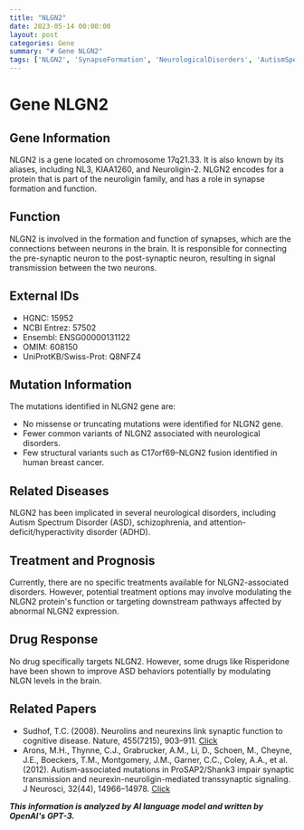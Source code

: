 ```yaml
---
title: "NLGN2"
date: 2023-05-14 00:00:00
layout: post
categories: Gene
summary: "# Gene NLGN2"
tags: ['NLGN2', 'SynapseFormation', 'NeurologicalDisorders', 'AutismSpectrumDisorder', 'Schizophrenia', 'ADHD', 'TreatmentOptions', 'DrugResponse']
---
```


# Gene NLGN2

## Gene Information
NLGN2 is a gene located on chromosome 17q21.33. It is also known by its aliases, including NL3, KIAA1260, and Neuroligin-2. NLGN2 encodes for a protein that is part of the neuroligin family, and has a role in synapse formation and function. 

## Function
NLGN2 is involved in the formation and function of synapses, which are the connections between neurons in the brain. It is responsible for connecting the pre-synaptic neuron to the post-synaptic neuron, resulting in signal transmission between the two neurons.

## External IDs
- HGNC: 15952
- NCBI Entrez: 57502
- Ensembl: ENSG00000131122
- OMIM: 608150
- UniProtKB/Swiss-Prot: Q8NFZ4

## Mutation Information
The mutations identified in NLGN2 gene are:
- No missense or truncating mutations were identified for NLGN2 gene. 
- Fewer common variants of NLGN2 associated with neurological disorders.
- Few structural variants such as C17orf69–NLGN2 fusion identified in human breast cancer.

## Related Diseases
NLGN2 has been implicated in several neurological disorders, including Autism Spectrum Disorder (ASD), schizophrenia, and attention-deficit/hyperactivity disorder (ADHD).

## Treatment and Prognosis
Currently, there are no specific treatments available for NLGN2-associated disorders. However, potential treatment options may involve modulating the NLGN2 protein's function or targeting downstream pathways affected by abnormal NLGN2 expression.

## Drug Response
No drug specifically targets NLGN2. However, some drugs like Risperidone have been shown to improve ASD behaviors potentially by modulating NLGN levels in the brain.

## Related Papers
- Sudhof, T.C. (2008). Neurolins and neurexins link synaptic function to cognitive disease. Nature, 455(7215), 903–911. [Click](https://doi.org/10.1038/nature07456)
- Arons, M.H., Thynne, C.J., Grabrucker, A.M., Li, D., Schoen, M., Cheyne, J.E., Boeckers, T.M., Montgomery, J.M., Garner, C.C., Coley, A.A., et al. (2012). Autism-associated mutations in ProSAP2/Shank3 impair synaptic transmission and neurexin-neuroligin-mediated transsynaptic signaling. J Neurosci, 32(44), 14966–14978. [Click](https://doi.org/10.1523/JNEUROSCI.2215-12.2012)

**_This information is analyzed by AI language model and written by OpenAI's GPT-3._**